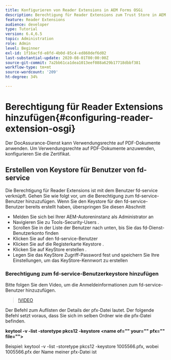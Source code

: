 ```yaml
---
title: Konfigurieren von Reader Extensions in AEM Forms OSGi
description: Berechtigung für Reader Extensions zum Trust Store in AEM Forms OSGi hinzufügen
feature: Reader Extensions
audience: developer
type: Tutorial
version: 6.4,6.5
topic: Administration
role: Admin
level: Beginner
exl-id: 1f16acfd-e8fd-4b0d-85c4-ed860def6d02
last-substantial-update: 2020-08-01T00:00:00Z
source-git-commit: 7a2bb61ca1dea1013eef088a629b17718dbbf381
workflow-type: tm+mt
source-wordcount: '209'
ht-degree: 34%

---
```


# Berechtigung für Reader Extensions hinzufügen{#configuring-reader-extension-osgi}

Der DocAssurance-Dienst kann Verwendungsrechte auf PDF-Dokumente anwenden. Um Verwendungsrechte auf PDF-Dokumente anzuwenden, konfigurieren Sie die Zertifikat.

## Erstellen von Keystore für Benutzer von fd-service

Die Berechtigung für Reader Extensions ist mit dem Benutzer fd-service verknüpft. Gehen Sie wie folgt vor, um die Berechtigung zum fd-service-Benutzer hinzuzufügen. Wenn Sie den Keystore für den fd-service-Benutzer bereits erstellt haben, überspringen Sie diesen Abschnitt

* Melden Sie sich bei Ihrer AEM-Autoreninstanz als Administrator an
* Navigieren Sie zu Tools-Security-Users .
* Scrollen Sie in der Liste der Benutzer nach unten, bis Sie das fd-Dienst-Benutzerkonto finden
* Klicken Sie auf den fd-service-Benutzer
* Klicken Sie auf die Registerkarte Keystore .
* Klicken Sie auf KeyStore erstellen .
* Legen Sie das KeyStore Zugriff-Password fest und speichern Sie Ihre Einstellungen, um das KeyStore-Kennwort zu erstellen

### Berechtigung zum fd-service-Benutzerkeystore hinzufügen

Bitte folgen Sie dem Video, um die Anmeldeinformationen zum fd-service-Benutzer hinzuzufügen.

>[!VIDEO](https://video.tv.adobe.com/v/335849?quality=9&learn=on)


Der Befehl zum Auflisten der Details der pfx-Datei lautet. Der folgende Befehl setzt voraus, dass Sie sich im selben Ordner wie die pfx-Datei befinden.

**keytool -v -list -storetype pkcs12 -keystore &lt;name of=&quot;&quot; your=&quot;&quot; pfx=&quot;&quot; file=&quot;&quot;>**

Beispiel: keytool -v -list -storetype pkcs12 -keystore 1005566.pfx, wobei 1005566.pfx der Name meiner pfx-Datei ist
